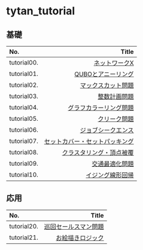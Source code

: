 # tytan_tutorial

基礎
-------------

|No.|Title|
|:--|--:|
|tutorial00.|<a href="tutorial/tutorial00_networkx.ipynb">ネットワークX</a>|
|tutorial01.|<a href="tutorial/tutorial01_qubo.ipynb">QUBOとアニーリング</a>|
|tutorial02.|<a href="tutorial/tutorial02_maxcut.ipynb">マックスカット問題</a>|
|tutorial03.|<a href="tutorial/tutorial03_bil.ipynb">整数計画問題</a>|
|tutorial04.|<a href="tutorial/tutorial04_graphcoloring.ipynb">グラフカラーリング問題</a>|
|tutorial05.|<a href="tutorial/tutorial05_cliques.ipynb">クリーク問題</a>|
|tutorial06.|<a href="tutorial/tutorial06_job_sequencing_problem.ipynb">ジョブシークエンス</a>|
|tutorial07.|<a href="tutorial/tutorial07_setcover_setpacking.ipynb">セットカバー・セットパッキング</a>|
|tutorial08.|<a href="tutorial/tutorial08_clustering_vertex_cover.ipynb">クラスタリング・頂点被覆</a>|
|tutorial09.|<a href="tutorial/tutorial09_trafficflow_optimization.ipynb">交通最適化問題</a>|
|tutorial10.|<a href="tutorial/tutorial10_liner_reg.ipynb">イジング線形回帰</a>|

応用
-------------

|No.|Title|
|:--|--:|
|tutorial20.|<a href="tutorial/tutorial20_巡回セールスマン問題.ipynb">巡回セールスマン問題</a>|
|tutorial21.|<a href="tutorial/tutorial21_お絵かきロジック.ipynb">お絵描きロジック</a>|
